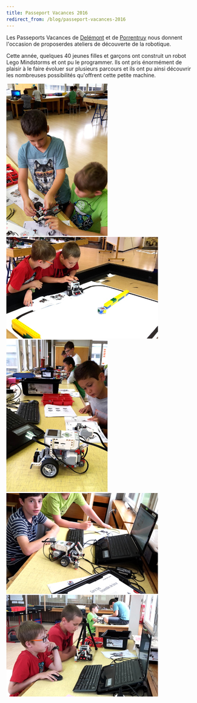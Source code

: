 ```yaml
---
title: Passeport Vacances 2016
redirect_from: /blog/passeport-vacances-2016
---
```


Les Passeports Vacances de [Delémont](http://www.ccrd.ch/web/) et de [Porrentruy](http://cultureporrentruy.ch/)
nous donnent l'occasion de proposerdes ateliers de découverte de la robotique.

Cette année, quelques 40 jeunes filles et garçons ont construit un robot Lego
Mindstorms et ont pu le programmer.
Ils ont pris énormément de plaisir à le faire évoluer sur plusieurs parcours et
ils ont pu ainsi découvrir les nombreuses possibilités qu'offrent cette petite machine.

![Photo](/media/posts/2016-08-09-passeport-vacances-1.jpg)
![Photo](/media/posts/2016-08-09-passeport-vacances-2.jpg)
![Photo](/media/posts/2016-08-09-passeport-vacances-3.jpg)
![Photo](/media/posts/2016-08-09-passeport-vacances-4.jpg)
![Photo](/media/posts/2016-08-09-passeport-vacances-5.jpg)
